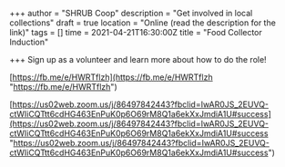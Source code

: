 +++
author = "SHRUB Coop"
description = "Get involved in local collections"
draft = true
location = "Online (read the description for the link)"
tags = []
time = 2021-04-21T16:30:00Z
title = "Food Collector Induction"

+++
Sign up as a volunteer and learn more about how to do the role!

[https://fb.me/e/HWRTflzh](https://fb.me/e/HWRTflzh "https://fb.me/e/HWRTflzh")

[https://us02web.zoom.us/j/86497842443?fbclid=IwAR0JS_2EUVQ-ctWIiCQTtt6cdHG463EnPuK0p6O69rM8Q1a6ekXxJmdiA1U#success](https://us02web.zoom.us/j/86497842443?fbclid=IwAR0JS_2EUVQ-ctWIiCQTtt6cdHG463EnPuK0p6O69rM8Q1a6ekXxJmdiA1U#success "https://us02web.zoom.us/j/86497842443?fbclid=IwAR0JS_2EUVQ-ctWIiCQTtt6cdHG463EnPuK0p6O69rM8Q1a6ekXxJmdiA1U#success")